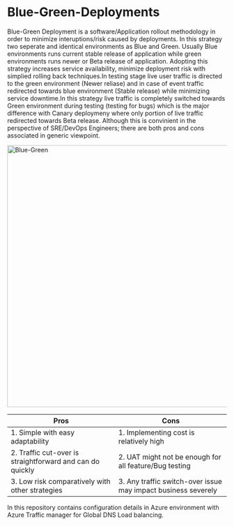 # Blue-Green-Deployments

Blue-Green Deployment is a software/Application rollout methodology in order to minimize interuptions/risk caused by deployments. In this strategy two seperate and identical environments as Blue and Green. Usually Blue environments runs current stable release of application while green environments runs newer or Beta release of application. Adopting this strategy increases service availability, minimize deployment risk with simplied rolling back techniques.In testing stage live user traffic is directed to the green environment (Newer reliase) and in case of event traffic redirected towards blue environment (Stable release) while minimizing service downtime.In this strategy live traffic is completely switched towards Green environment during testing (testing for bugs) which is the major difference with Canary deploymeny where only portion of live traffic redirected towards Beta release. Although this is convinient in the perspective of SRE/DevOps Engineers; there are both pros and cons associated in generic viewpoint. 

<img src="https://miro.medium.com/max/1200/1*CvzbdfO9sLeNn_YZfJxu2g.png" alt="Blue-Green" style="width:600px;" align="middle">

| Pros |Cons  |
|--|--|
|1. Simple with easy adaptability| 1. Implementing cost is relatively high |
|2. Traffic cut-over is straightforward and can do quickly| 2. UAT might not be enough for all feature/Bug testing |
|3. Low risk comparatively with other strategies| 3. Any traffic switch-over issue may impact business severely |

In this repository contains configuration details in Azure environment with Azure Traffic manager for Global DNS Load balancing.
